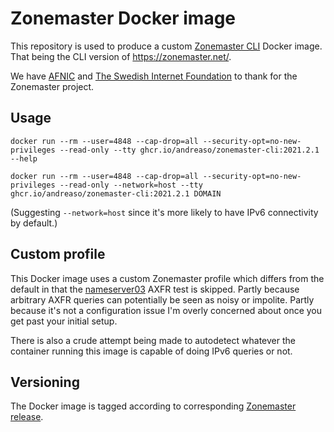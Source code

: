 # Zonemaster Docker image

This repository is used to produce a custom [Zonemaster CLI][1] Docker
image. That being the CLI version of <https://zonemaster.net/>.

We have [AFNIC][2] and [The Swedish Internet Foundation][3] to thank
for the Zonemaster project.


## Usage

```shell
docker run --rm --user=4848 --cap-drop=all --security-opt=no-new-privileges --read-only --tty ghcr.io/andreaso/zonemaster-cli:2021.2.1 --help
```

```shell
docker run --rm --user=4848 --cap-drop=all --security-opt=no-new-privileges --read-only --network=host --tty ghcr.io/andreaso/zonemaster-cli:2021.2.1 DOMAIN
```

(Suggesting `--network=host` since it's more likely to have IPv6 connectivity by default.)


## Custom profile

This Docker image uses a custom Zonemaster profile which differs from
the default in that the [nameserver03][5] AXFR test is skipped. Partly
because arbitrary AXFR queries can potentially be seen as noisy or
impolite. Partly because it's not a configuration issue I'm overly
concerned about once you get past your initial setup.

There is also a crude attempt being made to autodetect whatever the
container running this image is capable of doing IPv6 queries or not.


## Versioning

The Docker image is tagged according to corresponding [Zonemaster release][4].


[1]: https://github.com/zonemaster/zonemaster-cli
[2]: https://www.afnic.fr/
[3]: https://internetstiftelsen.se/
[4]: https://github.com/zonemaster/zonemaster/releases
[5]: https://github.com/zonemaster/zonemaster/blob/master/docs/specifications/tests/Nameserver-TP/nameserver03.md
